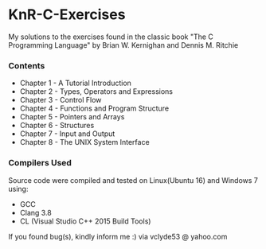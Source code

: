 # KnR-C-Exercises
My solutions to the exercises found in the classic book "The C Programming Language" by Brian W. Kernighan and Dennis M. Ritchie

### Contents
* Chapter 1 - A Tutorial Introduction
* Chapter 2 - Types, Operators and Expressions
* Chapter 3 - Control Flow
* Chapter 4 - Functions and Program Structure
* Chapter 5 - Pointers and Arrays
* Chapter 6 - Structures
* Chapter 7 - Input and Output
* Chapter 8 - The UNIX System Interface

### Compilers Used
Source code were compiled and tested on Linux(Ubuntu 16) and Windows 7 using:
* GCC
* Clang 3.8
* CL (Visual Studio C++ 2015 Build Tools)

If you found bug(s), kindly inform me :) via vclyde53 @ yahoo.com